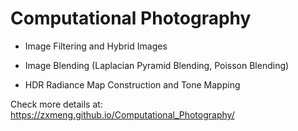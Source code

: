 # Computational Photography

* Image Filtering and Hybrid Images

* Image Blending (Laplacian Pyramid Blending, Poisson Blending)

* HDR Radiance Map Construction and Tone Mapping

Check more details at: https://zxmeng.github.io/Computational_Photography/
